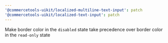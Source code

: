 ```yaml
---
'@commercetools-uikit/localized-multiline-text-input': patch
'@commercetools-uikit/localized-text-input': patch
---
```


Make border color in the `disabled` state take precedence over border color in the `read-only` state
